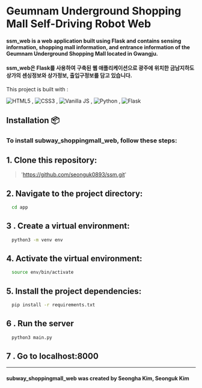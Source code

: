 # Geumnam Underground Shopping Mall Self-Driving Robot Web

#### ssm_web is a web application built using Flask and contains sensing information, shopping mall information, and entrance information of the Geumnam Underground Shopping Mall located in Gwangju.
#### ssm_web은 Flask를 사용하여 구축된 웹 애플리케이션으로 광주에 위치한 금남지하도상가의 센싱정보와 상가정보, 출입구정보를 담고 있습니다.


This project is built with :

![HTML5](https://www.w3.org/html/logo/downloads/HTML5_Logo_64.png) , ![CSS3](https://upload.wikimedia.org/wikipedia/commons/thumb/d/d5/CSS3_logo_and_wordmark.svg/48px-CSS3_logo_and_wordmark.svg.png) , ![Vanilla JS](https://upload.wikimedia.org/wikipedia/commons/thumb/9/99/Unofficial_JavaScript_logo_2.svg/64px-Unofficial_JavaScript_logo_2.svg.png) , ![Python](https://www.quintagroup.com/++theme++quintagroup-theme/images/logo_python_section.png) , ![Flask](https://www.quintagroup.com/services/service-images/flask.png)



## Installation 📦
### To install subway_shoppingmall_web, follow these steps:
## 1. Clone this repository:
>'https://github.com/seonguk0893/ssm.git'
## 2. Navigate to the project directory:


```bash
  cd app
```
## 3 . Create a virtual environment:
```bash
  python3 -m venv env
```
## 4. Activate the virtual environment:
```bash
  source env/bin/activate
```
## 5. Install the project dependencies:
```bash
  pip install -r requirements.txt
```
## 6 . Run the server
```bash
  python3 main.py
```
## 7 . Go to localhost:8000
---


#### subway_shoppingmall_web was created by Seongha Kim, Seonguk Kim
